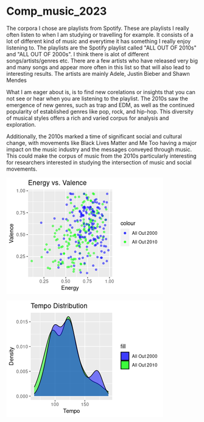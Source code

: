 # Comp_music_2023

The corpora I chose are playlists from Spotify. These are playlists I really often listen to when I am studying or travelling for example. It consists of a lot of different kind of music and everytime it has something I really enjoy listening to. The playlists are the Spotify playlist called "ALL OUT OF 2010s" and "ALL OUT OF 2000s". I think there is alot of different songs/artists/genres etc. There are a few artists who have released very big and many songs and appear more often in this list so that will also lead to interesting results. The artists are mainly Adele, Justin Bieber and Shawn Mendes

What I am eager about is, is to find new corelations or insights that you can not see or hear when you are listening to the playlist. The 2010s saw the emergence of new genres, such as trap and EDM, as well as the continued popularity of established genres like pop, rock, and hip-hop. This diversity of musical styles offers a rich and varied corpus for analysis and exploration.

Additionally, the 2010s marked a time of significant social and cultural change, with movements like Black Lives Matter and Me Too having a major impact on the music industry and the messages conveyed through music. This could make the corpus of music from the 2010s particularly interesting for researchers interested in studying the intersection of music and social movements.

![Alt Text](https://github.com/Losji1/Comp_music_2023/blob/main/Energy%20vs.%20Valence.png?raw=true)

![Alt Text](https://github.com/Losji1/Comp_music_2023/blob/main/tempo_distribution.png?raw=true)


